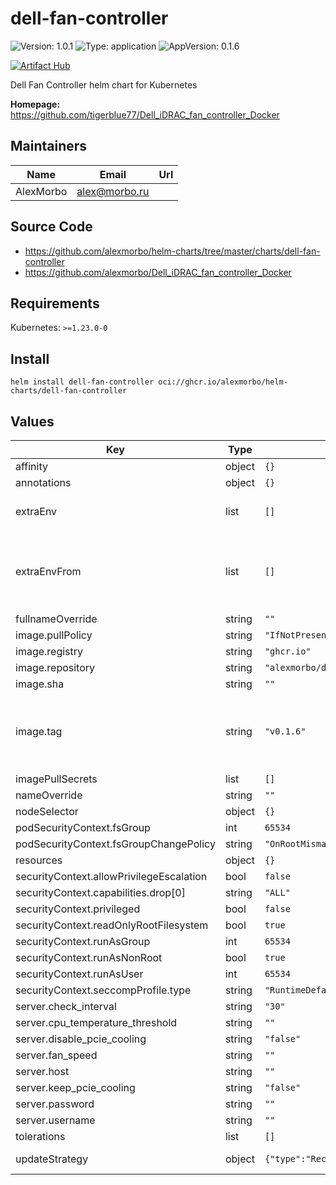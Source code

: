 
# dell-fan-controller

![Version: 1.0.1](https://img.shields.io/badge/Version-1.0.1-informational?style=flat-square) ![Type: application](https://img.shields.io/badge/Type-application-informational?style=flat-square) ![AppVersion: 0.1.6](https://img.shields.io/badge/AppVersion-0.1.6-informational?style=flat-square)

[![Artifact Hub](https://img.shields.io/endpoint?url=https://artifacthub.io/badge/repository/dell-fan-controller)](https://artifacthub.io/packages/search?repo=dell-fan-controller)

Dell Fan Controller helm chart for Kubernetes

**Homepage:** <https://github.com/tigerblue77/Dell_iDRAC_fan_controller_Docker>

## Maintainers

| Name | Email | Url |
| ---- | ------ | --- |
| AlexMorbo | <alex@morbo.ru> |  |

## Source Code

* <https://github.com/alexmorbo/helm-charts/tree/master/charts/dell-fan-controller>
* <https://github.com/alexmorbo/Dell_iDRAC_fan_controller_Docker>

## Requirements

Kubernetes: `>=1.23.0-0`

## Install
```console
helm install dell-fan-controller oci://ghcr.io/alexmorbo/helm-charts/dell-fan-controller
```

## Values

| Key | Type | Default | Description |
|-----|------|---------|-------------|
| affinity | object | `{}` |  |
| annotations | object | `{}` |  |
| extraEnv | list | `[]` | Environment variables to add |
| extraEnvFrom | list | `[]` | Environment variables from secrets or configmaps to add |
| fullnameOverride | string | `""` |  |
| image.pullPolicy | string | `"IfNotPresent"` |  |
| image.registry | string | `"ghcr.io"` |  |
| image.repository | string | `"alexmorbo/dell_idrac_fan_controller"` |  |
| image.sha | string | `""` |  |
| image.tag | string | `"v0.1.6"` | Overrides the image tag whose default is the chart appVersion. |
| imagePullSecrets | list | `[]` |  |
| nameOverride | string | `""` |  |
| nodeSelector | object | `{}` |  |
| podSecurityContext.fsGroup | int | `65534` |  |
| podSecurityContext.fsGroupChangePolicy | string | `"OnRootMismatch"` |  |
| resources | object | `{}` |  |
| securityContext.allowPrivilegeEscalation | bool | `false` |  |
| securityContext.capabilities.drop[0] | string | `"ALL"` |  |
| securityContext.privileged | bool | `false` |  |
| securityContext.readOnlyRootFilesystem | bool | `true` |  |
| securityContext.runAsGroup | int | `65534` |  |
| securityContext.runAsNonRoot | bool | `true` |  |
| securityContext.runAsUser | int | `65534` |  |
| securityContext.seccompProfile.type | string | `"RuntimeDefault"` |  |
| server.check_interval | string | `"30"` |  |
| server.cpu_temperature_threshold | string | `""` |  |
| server.disable_pcie_cooling | string | `"false"` |  |
| server.fan_speed | string | `""` |  |
| server.host | string | `""` |  |
| server.keep_pcie_cooling | string | `"false"` |  |
| server.password | string | `""` |  |
| server.username | string | `""` |  |
| tolerations | list | `[]` |  |
| updateStrategy | object | `{"type":"Recreate"}` | Deployment strategy |